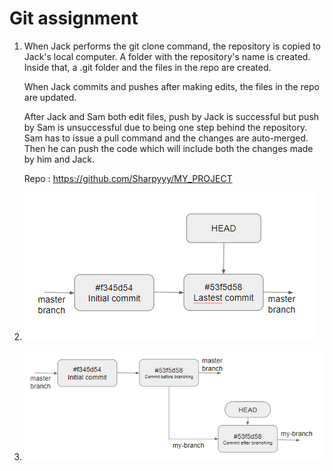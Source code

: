 # Git assignment

1. When Jack performs the git clone command, the repository is copied to Jack's local computer. A folder with the repository's name is created. Inside that, a .git folder and the files in the repo are created. 
	
	When Jack commits and pushes after making edits, the files in the repo are updated.
	
	After Jack and Sam both edit files, push by Jack is successful but push by Sam is unsuccessful due to being one step behind the repository. Sam has to issue a pull command and the changes are auto-merged. Then he can push the code which will include both the changes made by him and Jack.
	
	Repo : https://github.com/Sharpyyy/MY_PROJECT

2. ![2nd-ans](https://github.com/PrajwalTS-accolite/au2019/blob/10-July/Git%20Assignment/Images/2.png?raw=true)
3. ![3rd ans](https://github.com/PrajwalTS-accolite/au2019/blob/10-July/Git%20Assignment/Images/3.png?raw=true)


